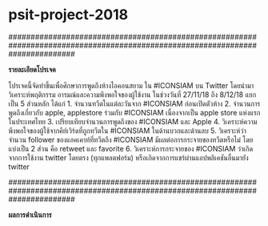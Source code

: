 # psit-project-2018

###############################################################################################################################

**รายละเอียดโปรเจค**

โปรเจคนี้จัดทำขึ้นเพื่อศึกษาการพูดถึงห้างไอคอนสยาม ใน #ICONSIAM บน Twitter
โดยนำมาวิเคราะห์พฤติกรรม อารมณ์และความพึงพอใจของผู้ใช้งาน ในช่วงวันที่ 27/11/18 ถึง 8/12/18
  แยกเป็น 5 ส่วนหลัก ได้แก่
    1. จำนวนทวีตในแต่ละวันจาก #ICONSIAM ก่อนเปิดตัวห้าง
    2. จำนวนการพูดถึงเกี่ยวกับ apple, applestore ร่วมกับ #ICONSIAM เนื่องจากเป็น apple store แห่งแรกในประเทศไทย
    3. เปรียบเทียบจำนวนการพูดถึงของ #ICONSIAM และ Apple
    4. วิเคราะห์ความพึงพอใจของผู้ใช้จากคีย์เวิร์ดที่ถูกทวีตใน #ICONSIAM ในด้านบวกและด้านลบ
    5. วิเคราะห์ว่าจำนวน follower ของแอคเคาท์ที่ทวีตถึง #ICONSIAM มีผลต่อการกระจายของทวีตหรือไม่ โดยแบ่งเป็น 2 ส่วน คือ retweet และ favorite
    6. วิเคราะห์การกระจายของ #ICONSIAM ว่าเกิดจากการใช้งาน twitter โดยตรง (ทุกแพลตฟอร์ม) หรือเกิดจากการแชร์ผ่านแอปพลิเคชันอื่นมายัง twitter
    
###############################################################################################################################

**ผลการดำเนินการ**
